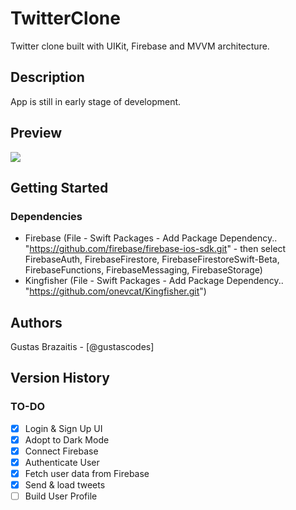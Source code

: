 # TwitterClone

Twitter clone built with UIKit, Firebase and MVVM architecture.

## Description

App is still in early stage of development.

## Preview
![](https://i.imgur.com/o2qeHNJ.png)

## Getting Started

### Dependencies

* Firebase (File - Swift Packages - Add Package Dependency.. "https://github.com/firebase/firebase-ios-sdk.git" - then select FirebaseAuth, FirebaseFirestore, FirebaseFirestoreSwift-Beta, FirebaseFunctions, FirebaseMessaging, FirebaseStorage)
* Kingfisher (File - Swift Packages - Add Package Dependency.. "https://github.com/onevcat/Kingfisher.git")

## Authors

Gustas Brazaitis - [@gustascodes]

## Version History

### TO-DO

- [X] Login & Sign Up UI
- [X] Adopt to Dark Mode
- [X] Connect Firebase
- [X] Authenticate User
- [X] Fetch user data from Firebase
- [X] Send & load tweets
- [ ] Build User Profile
